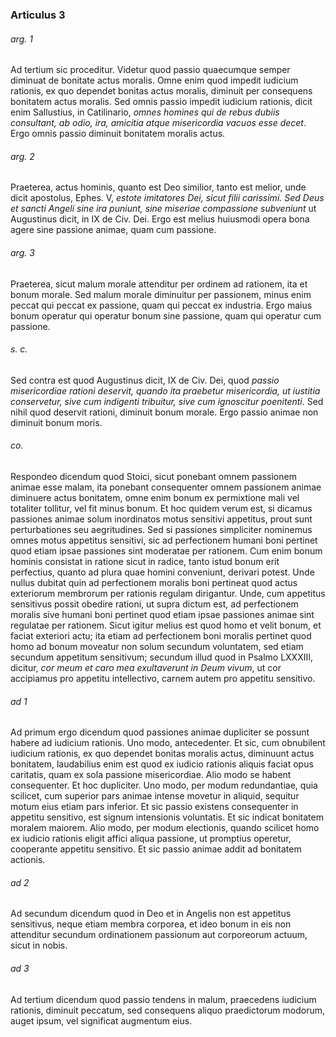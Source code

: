 ### Articulus 3

###### arg. 1
Ad tertium sic proceditur. Videtur quod passio quaecumque semper diminuat de bonitate actus moralis. Omne enim quod impedit iudicium rationis, ex quo dependet bonitas actus moralis, diminuit per consequens bonitatem actus moralis. Sed omnis passio impedit iudicium rationis, dicit enim Sallustius, in Catilinario, *omnes homines qui de rebus dubiis consultant, ab odio, ira, amicitia atque misericordia vacuos esse decet*. Ergo omnis passio diminuit bonitatem moralis actus.

###### arg. 2
Praeterea, actus hominis, quanto est Deo similior, tanto est melior, unde dicit apostolus, Ephes. V, *estote imitatores Dei, sicut filii carissimi. Sed Deus et sancti Angeli sine ira puniunt, sine miseriae compassione subveniunt* ut Augustinus dicit, in IX de Civ. Dei. Ergo est melius huiusmodi opera bona agere sine passione animae, quam cum passione.

###### arg. 3
Praeterea, sicut malum morale attenditur per ordinem ad rationem, ita et bonum morale. Sed malum morale diminuitur per passionem, minus enim peccat qui peccat ex passione, quam qui peccat ex industria. Ergo maius bonum operatur qui operatur bonum sine passione, quam qui operatur cum passione.

###### s. c.
Sed contra est quod Augustinus dicit, IX de Civ. Dei, quod *passio misericordiae rationi deservit, quando ita praebetur misericordia, ut iustitia conservetur, sive cum indigenti tribuitur, sive cum ignoscitur poenitenti*. Sed nihil quod deservit rationi, diminuit bonum morale. Ergo passio animae non diminuit bonum moris.

###### co.
Respondeo dicendum quod Stoici, sicut ponebant omnem passionem animae esse malam, ita ponebant consequenter omnem passionem animae diminuere actus bonitatem, omne enim bonum ex permixtione mali vel totaliter tollitur, vel fit minus bonum. Et hoc quidem verum est, si dicamus passiones animae solum inordinatos motus sensitivi appetitus, prout sunt perturbationes seu aegritudines. Sed si passiones simpliciter nominemus omnes motus appetitus sensitivi, sic ad perfectionem humani boni pertinet quod etiam ipsae passiones sint moderatae per rationem. Cum enim bonum hominis consistat in ratione sicut in radice, tanto istud bonum erit perfectius, quanto ad plura quae homini conveniunt, derivari potest. Unde nullus dubitat quin ad perfectionem moralis boni pertineat quod actus exteriorum membrorum per rationis regulam dirigantur. Unde, cum appetitus sensitivus possit obedire rationi, ut supra dictum est, ad perfectionem moralis sive humani boni pertinet quod etiam ipsae passiones animae sint regulatae per rationem. Sicut igitur melius est quod homo et velit bonum, et faciat exteriori actu; ita etiam ad perfectionem boni moralis pertinet quod homo ad bonum moveatur non solum secundum voluntatem, sed etiam secundum appetitum sensitivum; secundum illud quod in Psalmo LXXXIII, dicitur, *cor meum et caro mea exultaverunt in Deum vivum*, ut cor accipiamus pro appetitu intellectivo, carnem autem pro appetitu sensitivo.

###### ad 1
Ad primum ergo dicendum quod passiones animae dupliciter se possunt habere ad iudicium rationis. Uno modo, antecedenter. Et sic, cum obnubilent iudicium rationis, ex quo dependet bonitas moralis actus, diminuunt actus bonitatem, laudabilius enim est quod ex iudicio rationis aliquis faciat opus caritatis, quam ex sola passione misericordiae. Alio modo se habent consequenter. Et hoc dupliciter. Uno modo, per modum redundantiae, quia scilicet, cum superior pars animae intense movetur in aliquid, sequitur motum eius etiam pars inferior. Et sic passio existens consequenter in appetitu sensitivo, est signum intensionis voluntatis. Et sic indicat bonitatem moralem maiorem. Alio modo, per modum electionis, quando scilicet homo ex iudicio rationis eligit affici aliqua passione, ut promptius operetur, cooperante appetitu sensitivo. Et sic passio animae addit ad bonitatem actionis.

###### ad 2
Ad secundum dicendum quod in Deo et in Angelis non est appetitus sensitivus, neque etiam membra corporea, et ideo bonum in eis non attenditur secundum ordinationem passionum aut corporeorum actuum, sicut in nobis.

###### ad 3
Ad tertium dicendum quod passio tendens in malum, praecedens iudicium rationis, diminuit peccatum, sed consequens aliquo praedictorum modorum, auget ipsum, vel significat augmentum eius.


